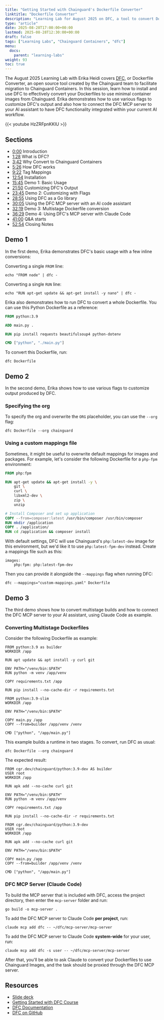 ```yaml
---
title: "Getting Started with Chainguard's Dockerfile Converter"
linktitle: "Dockerfile Converter"
description: "Learning Lab for August 2025 on DFC, a tool to convert Dockerfiles to use Chainguard Containers"
type: "article"
date: 2025-08-28T17:00:00+00:00
lastmod: 2025-08-28T12:30:00+00:00
draft: false
tags: ["Learning Labs", "Chainguard Containers", "dfc"]
menu:
  docs:
    parent: "learning-labs"
weight: 93
toc: true
---
```


The August 2025 Learning Lab with Erika Heidi covers [DFC](/chainguard/migration/dockerfile-conversion/), or Dockerfile Converter, an open source tool created by the Chainguard team to facilitate migration to Chainguard Containers. In this session, learn how to install and use DFC to effectively convert your Dockerfiles to use minimal container images from Chainguard. Erika demonstrates how to use various flags to customize DFC's output and also how to connect the DFC MCP server to your AI assistant to have DFC functionality integrated within your current AI workflow.

{{< youtube HzZRFpnKKIU >}}

## Sections

- [0:00](https://www.youtube.com/watch?v=HzZRFpnKKIU&t=0s) Introduction
- [1:28](https://youtu.be/HzZRFpnKKIU?t=88) What is DFC?
- [3:42](https://www.youtube.com/watch?v=HzZRFpnKKIU&t=222s) Why Convert to Chainguard  Containers
- [5:26](https://www.youtube.com/watch?v=HzZRFpnKKIU&t=326s) How DFC works
- [9:22](https://www.youtube.com/watch?v=HzZRFpnKKIU&t=562s) Tag Mappings
- [12:54](https://www.youtube.com/watch?v=HzZRFpnKKIU&t=774s) Installation
- [15:45](https://www.youtube.com/watch?v=HzZRFpnKKIU&t=945s) Demo 1: Basic Usage
- [21:50](https://www.youtube.com/watch?v=HzZRFpnKKIU&t=1310s) Customizing DFC's Output
- [23:45](https://www.youtube.com/watch?v=HzZRFpnKKIU&t=1425s) Demo 2: Customizing with Flags
- [28:55](https://www.youtube.com/watch?v=HzZRFpnKKIU&t=1735s) Using DFC as a Go library
- [30:05](https://www.youtube.com/watch?v=HzZRFpnKKIU&t=1805s) Using the DFC MCP server with an AI code assistant
- [32:19](https://www.youtube.com/watch?v=HzZRFpnKKIU&t=1939s) Demo 3: Multistage Dockerfile conversion
- [36:29](https://www.youtube.com/watch?v=HzZRFpnKKIU&t=2189s) Demo 4: Using DFC's MCP server with Claude Code
- [41:00](https://www.youtube.com/watch?v=HzZRFpnKKIU&t=2460s) Q&A starts
- [52:54](https://www.youtube.com/watch?v=HzZRFpnKKIU&t=3174s) Closing Notes

## Demo 1

In the first demo, Erika demonstrates DFC's basic usage with a few inline conversions:

Converting a single `FROM` line:
```shell
echo "FROM node" | dfc -
```

Converting a single `RUN` line:
```shell
echo "RUN apt-get update && apt-get install -y nano" | dfc -
```
Erika also demonstrates how to run DFC to convert a whole Dockerfile. You can use this Python Dockerfile as a reference:

```Dockerfile
FROM python:3.9

ADD main.py .

RUN pip install requests beautifulsoup4 python-dotenv

CMD ["python", "./main.py"]
```

To convert this Dockerfile, run:

```shell
dfc Dockerfile
```

## Demo 2

In the second demo, Erika shows how to use various flags to customize output produced by DFC.

### Specifying the org
To specify the org and overwrite the `ORG` placeholder, you can use the `--org` flag:

```shell
dfc Dockerfile --org chainguard
```

### Using a custom mappings file
Sometimes, it might be useful to overwrite default mappings for images and packages. For example, let's consider the following Dockerfile for a `php-fpm` environment:

```Dockerfile
FROM php:fpm

RUN apt-get update && apt-get install -y \
    git \
    curl \
    libxml2-dev \
    zip \
    unzip

# Install Composer and set up application
COPY --from=composer:latest /usr/bin/composer /usr/bin/composer
RUN mkdir /application
COPY . /application/
RUN cd /application && composer install
```

With default settings, DFC will use Chainguard's `php:latest-dev` image for this environment, but we'd like it to use `php:latest-fpm-dev` instead. Create a mappings file such as this:

```shell
images:
    php:fpm: php:latest-fpm-dev
```

Then you can provide it alongside the `--mappings` flag when running DFC:

```shell
dfc --mappings="custom-mappings.yaml" Dockerfile
```

## Demo 3
The third demo shows how to convert multistage builds and how to connect the DFC MCP server to your AI assistant, using Claude Code as example.

### Converting Multistage Dockerfiles

Consider the following Dockerfile as example:

```shell
FROM python:3.9 as builder
WORKDIR /app

RUN apt update && apt install -y curl git

ENV PATH="/venv/bin:$PATH"
RUN python -m venv /app/venv

COPY requirements.txt /app

RUN pip install --no-cache-dir -r requirements.txt

FROM python:3.9-slim
WORKDIR /app

ENV PATH="/venv/bin:$PATH"

COPY main.py /app
COPY --from=builder /app/venv /venv

CMD ["python", "/app/main.py"]
```

This example builds a runtime in two stages. To convert, run DFC as usual:

```shell
dfc Dockerfile --org chainguard
```

The expected result:
```shell
FROM cgr.dev/chainguard/python:3.9-dev AS builder
USER root
WORKDIR /app

RUN apk add --no-cache curl git

ENV PATH="/venv/bin:$PATH"
RUN python -m venv /app/venv

COPY requirements.txt /app

RUN pip install --no-cache-dir -r requirements.txt

FROM cgr.dev/chainguard/python:3.9-dev
USER root
WORKDIR /app

RUN apk add --no-cache curl git

ENV PATH="/venv/bin:$PATH"

COPY main.py /app
COPY --from=builder /app/venv /venv

CMD ["python", "/app/main.py"]
```

### DFC MCP Server (Claude Code)

To build the MCP server that is included with DFC, access the project directory, then enter the `mcp-server` folder and run:

```shell
go build -o mcp-server .
```

To add the DFC MCP server to Claude Code **per project**, run:

```shell
claude mcp add dfc -- ~/dfc/mcp-server/mcp-server
```

To add the DFC MCP server to Claude Code **system-wide** for your user, run:

```shell
claude mcp add dfc -s user -- ~/dfc/mcp-server/mcp-server
```

After that, you'll be able to ask Claude to convert your Dockerfiles to use Chainguard Images, and the task should be proxied through the DFC MCP server.

## Resources

- [Slide deck](/downloads/learning-lab-dfc-202508.pdf)
- [Getting Started with DFC Course](https://courses.chainguard.dev/getting-started-with-chainguards-dockerfile-converter)
- [DFC Documentation](https://edu.chainguard.dev/chainguard/migration/dockerfile-conversion/)
- [DFC on GitHub](https://github.com/chainguard-dev/dfc)

